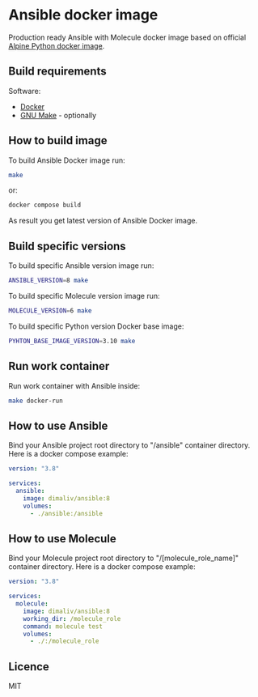 # Ansible docker image

Production ready Ansible with Molecule docker image based on official [Alpine Python docker image](https://hub.docker.com/_/python).

## Build requirements

Software:

* [Docker](https://www.docker.com/)
* [GNU Make](https://www.gnu.org/software/make/) - optionally

## How to build image

To build Ansible Docker image run:

```sh
make
```

or:

```sh
docker compose build
```

As result you get latest version of Ansible Docker image.

## Build specific versions

To build specific Ansible version image run:

```sh
ANSIBLE_VERSION=8 make
```

To build specific Molecule version image run:

```sh
MOLECULE_VERSION=6 make
```

To build specific Python version Docker base image:

```sh
PYHTON_BASE_IMAGE_VERSION=3.10 make
```

## Run work container

Run work container with Ansible inside:

```sh
make docker-run
```

## How to use Ansible

Bind your Ansible project root directory to "/ansible" container directory. Here is a docker compose example:

```yaml
version: "3.8"

services:
  ansible:
    image: dimaliv/ansible:8
    volumes:
      - ./ansible:/ansible
```

## How to use Molecule

Bind your Molecule project root directory to "/[molecule_role_name]" container directory. Here is a docker compose example:

```yaml
version: "3.8"

services:
  molecule:
    image: dimaliv/ansible:8
    working_dir: /molecule_role
    command: molecule test
    volumes:
      - ./:/molecule_role
```

## Licence

MIT
